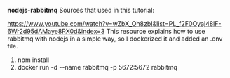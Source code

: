 **nodejs-rabbitmq**
Sources that used in this tutorial:

https://www.youtube.com/watch?v=wZbX_Qh8zbI&list=PL_f2F0Oyaj48lF-6Wr2d95dAMaye8RX0d&index=3
This resource explains how to use rabbitmq with nodejs in a simple way, so I dockerized it and added an .env file.

1. npm install
2. docker run -d --name rabbitmq -p 5672:5672 rabbitmq

